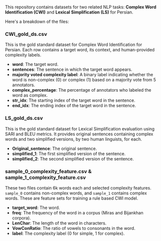 This repository contains datasets for two related NLP tasks: **Complex Word Identification (CWI)** and **Lexical Simplification (LS)** for Persian.

Here's a breakdown of the files:

### CWI_gold_ds.csv

This is the gold standard dataset for Complex Word Identification for Persian. Each row contains a target word, its context, and human-provided complexity labels.

* **word**: The target word.
* **sentences**: The sentence in which the target word appears.
* **majority voted complexity label**: A binary label indicating whether the word is non-complex (0) or complex (1) based on a majority vote from 5 annotators.
* **complex_percentage**: The percentage of annotators who labeled the word as complex.
* **str_idx**: The starting index of the target word in the sentence.
* **end_idx**: The ending index of the target word in the sentence.

### LS_gold_ds.csv

This is the gold standard dataset for Lexical Simplification evaluation using SARI and BLEU metrics. It provides original sentences containing complex words and two simplified versions, by two human linguists, for each.

* **Original_sentence**: The original sentence.
* **simplified_1**: The first simplified version of the sentence.
* **simplified_2**: The second simplified version of the sentence.

### sample_0_complexity_feature.csv & sample_1_complexity_feature.csv

These two files contain 6k words each and selected complexity features. `sample_0` contains non-complex words, and `sample_1` contains complex words. These are feature sets for training a rule based CWI model.

* **target_word**: The word.
* **freq**: The frequency of the word in a corpus (Miras and Bijankhan corpora).
* **LenChar**: The length of the word in characters.
* **VowConRatio**: The ratio of vowels to consonants in the word.
* **label**: The complexity label (0 for simple, 1 for complex).

